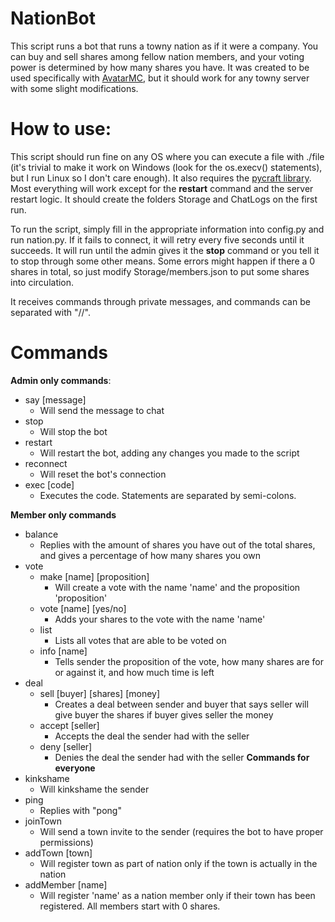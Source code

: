 # NationBot

This script runs a bot that runs a towny nation as if it were a company. You can buy and sell shares among fellow nation members, and your voting power is determined by how many shares you have. It was created to be used specifically with [AvatarMC](https://www.avatarmc.com), but it should work for any towny server with some slight modifications.

# How to use:

This script should run fine on any OS where you can execute a file with ./file (it's trivial to make it work on Windows (look for the os.execv() statements), but I run Linux so I don't care enough). It also requires the [pycraft library](https://github.com/ammaraskar/pycraft). Most everything will work except for the **restart** command and the server restart logic. It should create the folders Storage and ChatLogs on the first run.

To run the script, simply fill in the appropriate information into config.py and run nation.py. If it fails to connect, it will retry every five seconds until it succeeds. It will run until the admin gives it the **stop** command or you tell it to stop through some other means. Some errors might happen if there a 0 shares in total, so just modify Storage/members.json to put some shares into circulation.

It receives commands through private messages, and commands can be separated with "//".

# Commands

**Admin only commands**:
- say [message]
  - Will send the message to chat
- stop
  - Will stop the bot
- restart
  - Will restart the bot, adding any changes you made to the script
- reconnect
  - Will reset the bot's connection
- exec [code]
  - Executes the code. Statements are separated by semi-colons.

**Member only commands**
- balance
  - Replies with the amount of shares you have out of the total shares, and gives a percentage of how many shares you own
- vote
  - make [name] [proposition]
    - Will create a vote with the name 'name' and the proposition 'proposition'
  - vote [name] [yes/no]
    - Adds your shares to the vote with the name 'name'
  - list
    - Lists all votes that are able to be voted on
  - info [name]
    - Tells sender the proposition of the vote, how many shares are for or against it, and how much time is left
- deal
  - sell [buyer] [shares] [money]
    - Creates a deal between sender and buyer that says seller will give buyer the shares if buyer gives seller the money
  - accept [seller]
    - Accepts the deal the sender had with the seller
  - deny [seller]
    - Denies the deal the sender had with the seller
**Commands for everyone**
- kinkshame
  - Will kinkshame the sender
- ping
  - Replies with "pong"
- joinTown
  - Will send a town invite to the sender (requires the bot to have proper permissions)
- addTown [town]
  - Will register town as part of nation only if the town is actually in the nation
- addMember [name]
  - Will register 'name' as a nation member only if their town has been registered. All members start with 0 shares.
